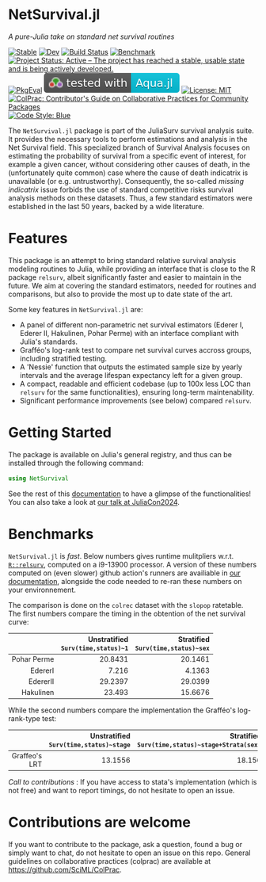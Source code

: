 # NetSurvival.jl

*A pure-Julia take on standard net survival routines*

[![Stable](https://img.shields.io/badge/docs-stable-blue.svg)](https://JuliaSurv.github.io/NetSurvival.jl/stable/)
[![Dev](https://img.shields.io/badge/docs-dev-blue.svg)](https://JuliaSurv.github.io/NetSurvival.jl/dev/)
[![Build Status](https://github.com/JuliaSurv/NetSurvival.jl/actions/workflows/CI.yml/badge.svg?branch=main)](https://github.com/JuliaSurv/NetSurvival.jl/actions/workflows/CI.yml?query=branch%3Amain)
[![Benchmark](https://github.com/JuliaSurv/NetSurvival.jl/actions/workflows/Benchmark.yml/badge.svg?branch=main)](https://JuliaSurv.github.io/NetSurvival.jl/benchmarks)
[![Project Status: Active – The project has reached a stable, usable state and is being actively developed.](https://www.repostatus.org/badges/latest/active.svg)](https://www.repostatus.org/#active)
[![PkgEval](https://JuliaCI.github.io/NanosoldierReports/pkgeval_badges/N/NetSurvival.svg)](https://JuliaCI.github.io/NanosoldierReports/pkgeval_badges/N/NetSurvival.html)
[![Aqua QA](https://raw.githubusercontent.com/JuliaTesting/Aqua.jl/master/badge.svg)](https://github.com/JuliaTesting/Aqua.jl)
[![License: MIT](https://img.shields.io/badge/License-MIT-yellow.svg)](https://opensource.org/licenses/MIT)
[![ColPrac: Contributor's Guide on Collaborative Practices for Community Packages](https://img.shields.io/badge/ColPrac-Contributor's%20Guide-blueviolet)](https://github.com/SciML/ColPrac)
[![Code Style: Blue](https://img.shields.io/badge/code%20style-blue-4495d1.svg)](https://github.com/JuliaDiff/BlueStyle)


The `NetSurvival.jl` package is part of the JuliaSurv survival analysis suite. It provides the necessary tools to perform estimations and analysis in the Net Survival field. This specialized branch of Survival Analysis focuses on estimating the probability of survival from a specific event of interest, for example a given cancer, without considering other causes of death, in the (unfortunately quite common) case where the cause of death indicatrix is unavailable (or e.g. untrustworthy). Consequently, the so-called *missing indicatrix* issue forbids the use of standard competitive risks survival analysis methods on these datasets. Thus, a few standard estimators were established in the last 50 years, backed by a wide literature.

# Features 

This package is an attempt to bring standard relative survival analysis modeling routines to Julia, while providing an interface that is close to the R package `relsurv`, albeit significantly faster and easier to maintain in the future. We aim at covering the standard estimators, needed for routines and comparisons, but also to provide the most up to date state of the art. 

Some key features in `NetSurvival.jl` are:

- A panel of different non-parametric net survival estimators (Ederer I, Ederer II, Hakulinen, Pohar Perme) with an interface compliant with Julia's standards. 
- Grafféo's log-rank test to compare net survival curves accross groups, including stratified testing.
- A 'Nessie' function that outputs the estimated sample size by yearly intervals and the average lifespan expectancy left for a given group. 
- A compact, readable and efficient codebase (up to 100x less LOC than `relsurv` for the same functionalities), ensuring long-term maintenability.
- Significant performance improvements (see below) compared `relsurv`.

# Getting Started

The package is available on Julia's general registry, and thus can be installed through the following command:

```julia
using NetSurvival
```

See the rest of this [documentation](https://juliasurv.github.io/NetSurvival.jl/dev/) to have a glimpse of the functionalities! You can also take a look at [our talk at JuliaCon2024](https://www.youtube.com/watch?v=Bh3K1FHSW3A&t=2s).

# Benchmarks

`NetSurvival.jl` is *fast*. Below numbers gives runtime mulitpliers w.r.t. [`R::relsurv`](https://cran.r-project.org/web/packages/relsurv/index.html), computed on a i9-13900 processor. A version of these numbers computed on (even slower) github action's runners are availiable in [our documentation](https://juliasurv.github.io/NetSurvival.jl/dev/benches/), alongside the code needed to re-ran these numbers on your environnement. 

The comparison is done on the `colrec` dataset with the `slopop` ratetable. The first numbers compare the timing in the obtention of the net survival curve: 

|  | **Unstratified**<br>`Surv(time,status)~1` | **Stratified**<br>`Surv(time,status)~sex` |
|--------------------------:|------------------------------:|----------------------------:|
| Pohar Perme               | 20.8431                       | 20.1461                     |
| EdererI                   | 7.216                         | 4.1363                      |
| EdererII                  | 29.2397                       | 29.0399                     |
| Hakulinen                 | 23.493                        | 15.6676                     |

While the second numbers compare the implementation the Grafféo's log-rank-type test:

|  | **Unstratified**<br>`Surv(time,status)~stage` | **Stratified**<br>`Surv(time,status)~stage+Strata(sex)` |
|--------------------------:|------------------------------:|----------------------------:|
| Graffeo's LRT             | 13.1556                       | 18.156                      |

*Call to contributions* : If you have access to stata's implementation (which is not free) and want to report timings, do not hesitate to open an issue.


# Contributions are welcome

If you want to contribute to the package, ask a question, found a bug or simply want to chat, do not hesitate to open an issue on this repo. General guidelines on collaborative practices (colprac) are available at https://github.com/SciML/ColPrac.


